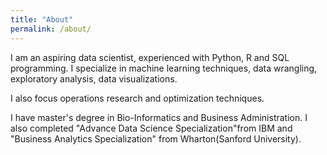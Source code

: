 ```yaml
---
title: "About"
permalink: /about/
---
```


I am an aspiring data scientist, experienced with Python, R and SQL programming. I specialize in machine learning techniques, data wrangling, exploratory analysis, data visualizations. 

I also focus operations research and optimization techniques.


I have master's degree in Bio-Informatics and Business Administration. I also completed "Advance Data Science Specialization"from IBM and "Business Analytics Specialization" from Wharton(Sanford University).

